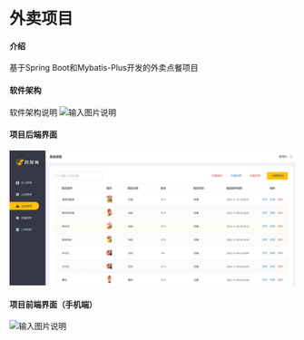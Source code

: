 # 外卖项目

#### 介绍
基于Spring Boot和Mybatis-Plus开发的外卖点餐项目

#### 软件架构
软件架构说明
![输入图片说明](https://foruda.gitee.com/images/1668336077434837745/26869825_9809381.png "屏幕截图")

#### 项目后端界面
![输入图片说明](back.jpg)

#### 项目前端界面（手机端）
![输入图片说明](https://foruda.gitee.com/images/1668336303996902950/1ed4db1a_9809381.png "屏幕截图")
